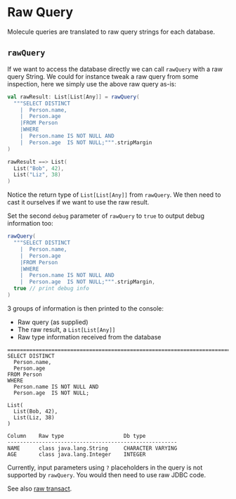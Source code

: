 # Raw Query

Molecule queries are translated to raw query strings for each database.



## `rawQuery`

If we want to access the database directly we can call `rawQuery` with a raw query String. We could for instance tweak a raw query from some inspection, here we simply use the above raw query as-is:

```scala
val rawResult: List[List[Any]] = rawQuery(
  """SELECT DISTINCT
    |  Person.name,
    |  Person.age
    |FROM Person
    |WHERE
    |  Person.name IS NOT NULL AND
    |  Person.age  IS NOT NULL;""".stripMargin
)

rawResult ==> List(
  List("Bob", 42),
  List("Liz", 38)
)
```
Notice the return type of `List[List[Any]]` from `rawQuery`. We then need to cast it ourselves if we want to use the raw result.

Set the second `debug` parameter of `rawQuery` to `true` to output debug information too:


```scala
rawQuery(
  """SELECT DISTINCT
    |  Person.name,
    |  Person.age
    |FROM Person
    |WHERE
    |  Person.name IS NOT NULL AND
    |  Person.age  IS NOT NULL;""".stripMargin,
  true // print debug info
)
```
3 groups of information is then printed to the console:

- Raw query (as supplied)
- The raw result, a `List[List[Any]]`
- Raw type information received from the database

```
=============================================================================
SELECT DISTINCT
  Person.name,
  Person.age
FROM Person
WHERE
  Person.name IS NOT NULL AND
  Person.age  IS NOT NULL;
  
List(
  List(Bob, 42),
  List(Liz, 38)
)

Column    Raw type                   Db type
------------------------------------------------------
NAME      class java.lang.String     CHARACTER VARYING
AGE       class java.lang.Integer    INTEGER
```

Currently, input parameters using `?` placeholders in the query is not supported by `rawQuery`. You would then need to use raw JDBC code.

See also [raw transact](/database/transact/raw-transact).